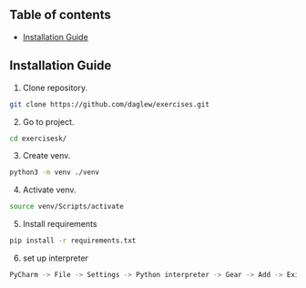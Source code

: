 ## Table of contents
* [Installation Guide](#installation-guide)

## Installation Guide

1. Clone repository.

```bash
git clone https://github.com/daglew/exercises.git
```
2. Go to project.
```bash
cd exercisesk/
```
3. Create venv.
```bash
python3 -m venv ./venv
```
4. Activate venv.
```bash
source venv/Scripts/activate
```
5. Install requirements
```bash
pip install -r requirements.txt
```
6. set up interpreter
```bash
PyCharm -> File -> Settings -> Python interpreter -> Gear -> Add -> Existing environment -> ...  -> Interpreter -> <path>/venv/Scripts/python
``` 